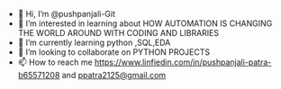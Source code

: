 - 👋 Hi, I’m @pushpanjali-Git
- 👀 I’m interested in learning about HOW AUTOMATION IS CHANGING THE WORLD AROUND WITH CODING AND LIBRARIES
- 🌱 I’m currently learning python ,SQL,EDA
- 💞️ I’m looking to collaborate on PYTHON PROJECTS
- 📫 How to reach me https://www.linfiedin.com/in/pushpanjali-patra-b65571208 and ppatra2125@gmail.com


<!---
pushpanjali-Git/pushpanjali-Git is a ✨ special ✨ repository because its `README.md` (this file) appears on your GitHub profile.
You can click the Preview link to take a look at your changes.
--->
